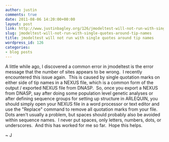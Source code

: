 ```yaml
---
author: justin
comments: true
date: 2011-08-06 14:20:00+00:00
layout: post
link: http://www.justinbagley.org/126/jmodeltest-will-not-run-with-single-quotes-around-tip-names
slug: jmodeltest-will-not-run-with-single-quotes-around-tip-names
title: jmodeltest will not run with single quotes around tip names
wordpress_id: 126
categories:
- blog posts
---
```


A little while ago, I discovered a common error in jmodeltest is the error message that the number of sites appears to be wrong.  I recently encountered this issue again.  This is caused by single quotation marks on either side of tip names in a NEXUS file, which is a common form of the output / exported NEXUS file from DNASP.  So, once you export a NEXUS from DNASP, say after doing some population level genetic analyses or after defining sequence groups for setting up structure in ARLEQUIN, you should simply open your NEXUS file in a word processor or text editor and use the "Replace" command to remove all quotation marks from your file.  Dots aren't usually a problem, but spaces should probably also be avoided within sequence names.  I never put spaces, only letters, numbers, dots, or underscores.  And this has worked for me so far.  Hope this helps.  
  
~ J
